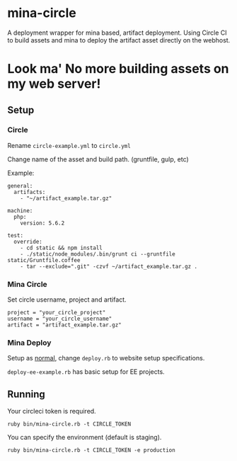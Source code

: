 # mina-circle
A deployment wrapper for mina based, artifact deployment. Using Circle CI to build assets and mina to deploy the artifact asset directly on the webhost. 

# Look ma' No more building assets on my web server!

## Setup

### Circle

Rename `circle-example.yml` to `circle.yml` 

Change name of the asset and build path.  (gruntfile, gulp, etc)

Example: 
```
general:
  artifacts:
    - "~/artifact_example.tar.gz"

machine:
  php:
    version: 5.6.2

test:
  override:
    - cd static && npm install
    - ./static/node_modules/.bin/grunt ci --gruntfile static/Gruntfile.coffee
    - tar --exclude=".git" -czvf ~/artifact_example.tar.gz .
```

### Mina Circle

Set circle username, project and artifact. 

    project = "your_circle_project"
    username = "your_circle_username"
    artifact = "artifact_example.tar.gz"


### Mina Deploy

Setup as [normal](https://github.com/mina-deploy/mina), change `deploy.rb` to website setup specifications.

`deploy-ee-example.rb` has basic setup for EE projects.

## Running

Your circleci token is required. 

`ruby bin/mina-circle.rb -t CIRCLE_TOKEN`

You can specify the environment (default is staging). 

`ruby bin/mina-circle.rb -t CIRCLE_TOKEN -e production`
